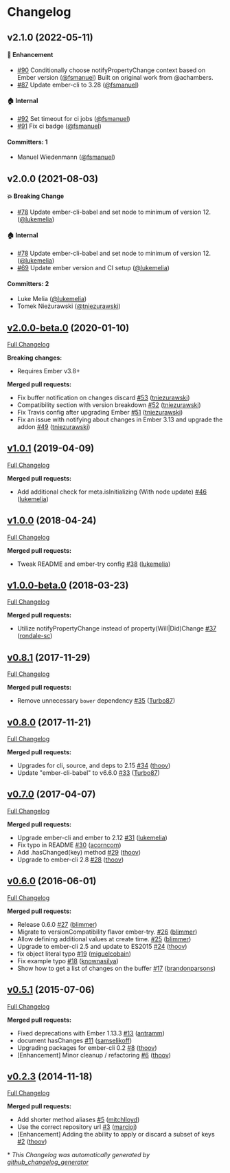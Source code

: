 # Changelog



## v2.1.0 (2022-05-11)

#### :rocket: Enhancement
* [#90](https://github.com/yapplabs/ember-buffered-proxy/pull/90) Conditionally choose notifyPropertyChange context based on Ember version ([@fsmanuel](https://github.com/fsmanuel)) Built on original work from @achambers.
* [#87](https://github.com/yapplabs/ember-buffered-proxy/pull/87) Update ember-cli to 3.28 ([@fsmanuel](https://github.com/fsmanuel))

#### :house: Internal
* [#92](https://github.com/yapplabs/ember-buffered-proxy/pull/92) Set timeout for ci jobs ([@fsmanuel](https://github.com/fsmanuel))
* [#91](https://github.com/yapplabs/ember-buffered-proxy/pull/91) Fix ci badge ([@fsmanuel](https://github.com/fsmanuel))

#### Committers: 1
- Manuel Wiedenmann ([@fsmanuel](https://github.com/fsmanuel))


## v2.0.0 (2021-08-03)

#### :boom: Breaking Change
* [#78](https://github.com/yapplabs/ember-buffered-proxy/pull/78) Update ember-cli-babel and set node to minimum of version 12. ([@lukemelia](https://github.com/lukemelia))

#### :house: Internal
* [#78](https://github.com/yapplabs/ember-buffered-proxy/pull/78) Update ember-cli-babel and set node to minimum of version 12. ([@lukemelia](https://github.com/lukemelia))
* [#69](https://github.com/yapplabs/ember-buffered-proxy/pull/69) Update ember version and CI setup ([@lukemelia](https://github.com/lukemelia))

#### Committers: 2
- Luke Melia ([@lukemelia](https://github.com/lukemelia))
- Tomek Nieżurawski ([@tniezurawski](https://github.com/tniezurawski))

## [v2.0.0-beta.0](https://github.com/yapplabs/ember-buffered-proxy/tree/v1.0.1) (2020-01-10)

[Full Changelog](https://github.com/yapplabs/ember-buffered-proxy/compare/v1.0.1...2.0.0-beta.0)

**Breaking changes:**
- Requires Ember v3.8+

**Merged pull requests:**

- Fix buffer notification on changes discard [\#53](https://github.com/yapplabs/ember-buffered-proxy/pull/53) ([tniezurawski](https://github.com/tniezurawski))
- Compatibility section with version breakdown [\#52](https://github.com/yapplabs/ember-buffered-proxy/pull/52) ([tniezurawski](https://github.com/tniezurawski))
- Fix Travis config after upgrading Ember [\#51](https://github.com/yapplabs/ember-buffered-proxy/pull/51) ([tniezurawski](https://github.com/tniezurawski))
- Fix an issue with notifying about changes in Ember 3.13 and upgrade the addon [\#49](https://github.com/yapplabs/ember-buffered-proxy/pull/49) ([tniezurawski](https://github.com/tniezurawski))

## [v1.0.1](https://github.com/yapplabs/ember-buffered-proxy/tree/v1.0.1) (2019-04-09)

[Full Changelog](https://github.com/yapplabs/ember-buffered-proxy/compare/v1.0.0...v1.0.1)

**Merged pull requests:**

- Add additional check for meta.isInitializing \(With node update\) [\#46](https://github.com/yapplabs/ember-buffered-proxy/pull/46) ([lukemelia](https://github.com/lukemelia))

## [v1.0.0](https://github.com/yapplabs/ember-buffered-proxy/tree/v1.0.0) (2018-04-24)

[Full Changelog](https://github.com/yapplabs/ember-buffered-proxy/compare/v1.0.0-beta.0...v1.0.0)

**Merged pull requests:**

- Tweak README and ember-try config [\#38](https://github.com/yapplabs/ember-buffered-proxy/pull/38) ([lukemelia](https://github.com/lukemelia))

## [v1.0.0-beta.0](https://github.com/yapplabs/ember-buffered-proxy/tree/v1.0.0-beta.0) (2018-03-23)

[Full Changelog](https://github.com/yapplabs/ember-buffered-proxy/compare/v0.8.1...v1.0.0-beta.0)

**Merged pull requests:**

- Utilize notifyPropertyChange instead of property\(Will|Did\)Change [\#37](https://github.com/yapplabs/ember-buffered-proxy/pull/37) ([rondale-sc](https://github.com/rondale-sc))

## [v0.8.1](https://github.com/yapplabs/ember-buffered-proxy/tree/v0.8.1) (2017-11-29)

[Full Changelog](https://github.com/yapplabs/ember-buffered-proxy/compare/v0.8.0...v0.8.1)

**Merged pull requests:**

- Remove unnecessary `bower` dependency [\#35](https://github.com/yapplabs/ember-buffered-proxy/pull/35) ([Turbo87](https://github.com/Turbo87))

## [v0.8.0](https://github.com/yapplabs/ember-buffered-proxy/tree/v0.8.0) (2017-11-21)

[Full Changelog](https://github.com/yapplabs/ember-buffered-proxy/compare/v0.7.0...v0.8.0)

**Merged pull requests:**

- Upgrades for cli, source, and deps to 2.15 [\#34](https://github.com/yapplabs/ember-buffered-proxy/pull/34) ([thoov](https://github.com/thoov))
- Update "ember-cli-babel" to v6.6.0 [\#33](https://github.com/yapplabs/ember-buffered-proxy/pull/33) ([Turbo87](https://github.com/Turbo87))

## [v0.7.0](https://github.com/yapplabs/ember-buffered-proxy/tree/v0.7.0) (2017-04-07)

[Full Changelog](https://github.com/yapplabs/ember-buffered-proxy/compare/v0.6.0...v0.7.0)

**Merged pull requests:**

- Upgrade ember-cli and ember to 2.12 [\#31](https://github.com/yapplabs/ember-buffered-proxy/pull/31) ([lukemelia](https://github.com/lukemelia))
- Fix typo in README [\#30](https://github.com/yapplabs/ember-buffered-proxy/pull/30) ([acorncom](https://github.com/acorncom))
- Add .hasChanged\(key\) method [\#29](https://github.com/yapplabs/ember-buffered-proxy/pull/29) ([thoov](https://github.com/thoov))
- Upgrade to ember-cli 2.8 [\#28](https://github.com/yapplabs/ember-buffered-proxy/pull/28) ([thoov](https://github.com/thoov))

## [v0.6.0](https://github.com/yapplabs/ember-buffered-proxy/tree/v0.6.0) (2016-06-01)

[Full Changelog](https://github.com/yapplabs/ember-buffered-proxy/compare/v0.5.1...v0.6.0)

**Merged pull requests:**

- Release 0.6.0 [\#27](https://github.com/yapplabs/ember-buffered-proxy/pull/27) ([blimmer](https://github.com/blimmer))
- Migrate to versionCompatibility flavor ember-try. [\#26](https://github.com/yapplabs/ember-buffered-proxy/pull/26) ([blimmer](https://github.com/blimmer))
- Allow defining additional values at create time. [\#25](https://github.com/yapplabs/ember-buffered-proxy/pull/25) ([blimmer](https://github.com/blimmer))
- Upgrade to ember-cli 2.5 and update to ES2015 [\#24](https://github.com/yapplabs/ember-buffered-proxy/pull/24) ([thoov](https://github.com/thoov))
- fix object literal typo [\#19](https://github.com/yapplabs/ember-buffered-proxy/pull/19) ([miguelcobain](https://github.com/miguelcobain))
- Fix example typo [\#18](https://github.com/yapplabs/ember-buffered-proxy/pull/18) ([knownasilya](https://github.com/knownasilya))
- Show how to get a list of changes on the buffer [\#17](https://github.com/yapplabs/ember-buffered-proxy/pull/17) ([brandonparsons](https://github.com/brandonparsons))

## [v0.5.1](https://github.com/yapplabs/ember-buffered-proxy/tree/v0.5.1) (2015-07-06)

[Full Changelog](https://github.com/yapplabs/ember-buffered-proxy/compare/v0.2.3...v0.5.1)

**Merged pull requests:**

- Fixed deprecations with Ember 1.13.3 [\#13](https://github.com/yapplabs/ember-buffered-proxy/pull/13) ([antramm](https://github.com/antramm))
- document hasChanges [\#11](https://github.com/yapplabs/ember-buffered-proxy/pull/11) ([samselikoff](https://github.com/samselikoff))
- Upgrading packages for ember-cli 0.2 [\#8](https://github.com/yapplabs/ember-buffered-proxy/pull/8) ([thoov](https://github.com/thoov))
- \[Enhancement\] Minor cleanup / refactoring [\#6](https://github.com/yapplabs/ember-buffered-proxy/pull/6) ([thoov](https://github.com/thoov))

## [v0.2.3](https://github.com/yapplabs/ember-buffered-proxy/tree/v0.2.3) (2014-11-18)

[Full Changelog](https://github.com/yapplabs/ember-buffered-proxy/compare/8f60869fba3bb2a55840678b19c101a4299cdc3e...v0.2.3)

**Merged pull requests:**

- Add shorter method aliases [\#5](https://github.com/yapplabs/ember-buffered-proxy/pull/5) ([mitchlloyd](https://github.com/mitchlloyd))
- Use the correct repository url [\#3](https://github.com/yapplabs/ember-buffered-proxy/pull/3) ([marcioj](https://github.com/marcioj))
- \[Enhancement\] Adding the ability to apply or discard a subset of keys [\#2](https://github.com/yapplabs/ember-buffered-proxy/pull/2) ([thoov](https://github.com/thoov))



\* *This Changelog was automatically generated by [github_changelog_generator](https://github.com/github-changelog-generator/github-changelog-generator)*
